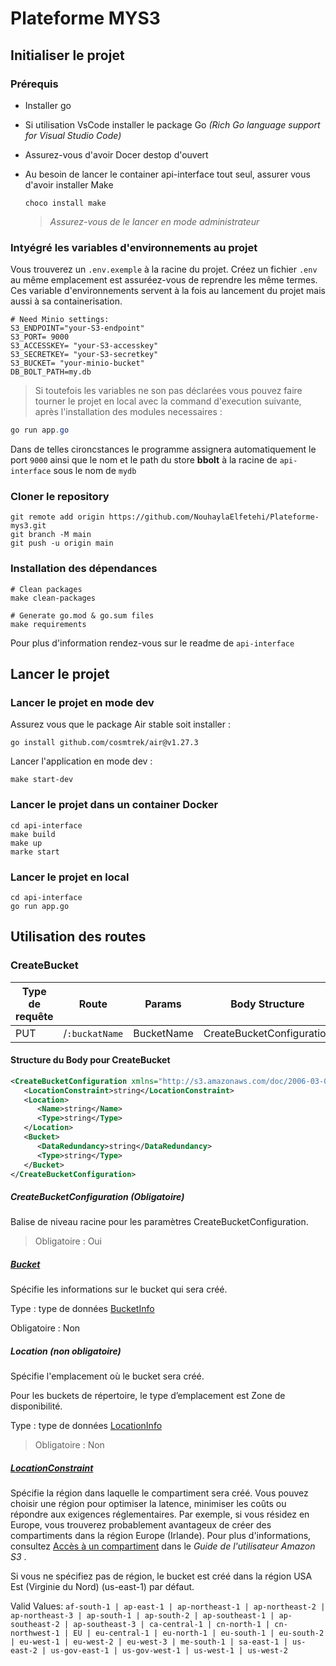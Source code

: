 # Plateforme MYS3

## Initialiser le projet

### Prérequis

- Installer go
- Si utilisation VsCode installer le package Go _(Rich Go language support for Visual Studio Code)_
- Assurez-vous d'avoir Docer destop d'ouvert
- Au besoin de lancer le container api-interface tout seul, assurer vous d'avoir installer Make

  ```
  choco install make
  ```

  > _Assurez-vous de le lancer en mode administrateur_

### Intyégré les variables d'environnements au projet

Vous trouverez un `.env.exemple` à la racine du projet. Créez un fichier `.env` au même emplacement est assuréez-vous de reprendre les même termes. Ces variable d'environnements servent à la fois au lancement du projet mais aussi à sa containerisation.

```
# Need Minio settings:
S3_ENDPOINT="your-S3-endpoint"
S3_PORT= 9000
S3_ACCESSKEY= "your-S3-accesskey"
S3_SECRETKEY= "your-S3-secretkey"
S3_BUCKET= "your-minio-bucket"
DB_BOLT_PATH=my.db
```

> Si toutefois les variables ne son pas déclarées vous pouvez faire tourner le projet en local avec la command d'execution suivante, après l'installation des modules necessaires :

```powershell
go run app.go
```

Dans de telles cironcstances le programme assignera automatiquement le port `9000` ainsi que le nom et le path du store **bbolt** à la racine de `api-interface` sous le nom de `mydb`

### Cloner le repository

```
git remote add origin https://github.com/NouhaylaElfetehi/Plateforme-mys3.git
git branch -M main
git push -u origin main
```

### Installation des dépendances

```
# Clean packages
make clean-packages

# Generate go.mod & go.sum files
make requirements
```

Pour plus d'information rendez-vous sur le readme de `api-interface`

## Lancer le projet

### Lancer le projet en mode dev

Assurez vous que le package Air stable soit installer :

```
go install github.com/cosmtrek/air@v1.27.3
```

Lancer l'application en mode dev :

```
make start-dev
```

### Lancer le projet dans un container Docker

```
cd api-interface
make build
make up
marke start
```

### Lancer le projet en local

```
cd api-interface
go run app.go
```

## Utilisation des routes

### CreateBucket

| Type de requête | Route          | Params     | Body Structure            |
| --------------- | -------------- | ---------- | ------------------------- |
| PUT             | /`:buckatName` | BucketName | CreateBucketConfiguration |

#### Structure du Body pour CreateBucket

```xml
<CreateBucketConfiguration xmlns="http://s3.amazonaws.com/doc/2006-03-01/">
   <LocationConstraint>string</LocationConstraint>
   <Location>
      <Name>string</Name>
      <Type>string</Type>
   </Location>
   <Bucket>
      <DataRedundancy>string</DataRedundancy>
      <Type>string</Type>
   </Bucket>
</CreateBucketConfiguration>
```

##### CreateBucketConfiguration (_Obligatoire_)

Balise de niveau racine pour les paramètres CreateBucketConfiguration.

> Obligatoire : Oui

##### **[Bucket](https://docs.aws.amazon.com/fr_fr/AmazonS3/latest/API/API_CreateBucket.html#API_CreateBucket_RequestSyntax)**

Spécifie les informations sur le bucket qui sera créé.

Type : type de données [BucketInfo](https://docs.aws.amazon.com/fr_fr/AmazonS3/latest/API/API_BucketInfo.html)

Obligatoire : Non

##### Location (_non obligatoire_)

Spécifie l'emplacement où le bucket sera créé.

Pour les buckets de répertoire, le type d’emplacement est Zone de disponibilité.

Type : type de données [LocationInfo](https://docs.aws.amazon.com/fr_fr/AmazonS3/latest/API/API_LocationInfo.html)

> Obligatoire : Non

##### **[LocationConstraint](https://docs.aws.amazon.com/fr_fr/AmazonS3/latest/API/API_CreateBucket.html#API_CreateBucket_RequestSyntax)**

Spécifie la région dans laquelle le compartiment sera créé. Vous pouvez choisir une région pour optimiser la latence, minimiser les coûts ou répondre aux exigences réglementaires. Par exemple, si vous résidez en Europe, vous trouverez probablement avantageux de créer des compartiments dans la région Europe (Irlande). Pour plus d'informations, consultez [Accès à un compartiment](https://docs.aws.amazon.com/AmazonS3/latest/dev/UsingBucket.html#access-bucket-intro) dans le *Guide de l'utilisateur Amazon S3* .

Si vous ne spécifiez pas de région, le bucket est créé dans la région USA Est (Virginie du Nord) (us-east-1) par défaut.

Valid Values: `af-south-1 | ap-east-1 | ap-northeast-1 | ap-northeast-2 | ap-northeast-3 | ap-south-1 | ap-south-2 | ap-southeast-1 | ap-southeast-2 | ap-southeast-3 | ca-central-1 | cn-north-1 | cn-northwest-1 | EU | eu-central-1 | eu-north-1 | eu-south-1 | eu-south-2 | eu-west-1 | eu-west-2 | eu-west-3 | me-south-1 | sa-east-1 | us-east-2 | us-gov-east-1 | us-gov-west-1 | us-west-1 | us-west-2`

####
